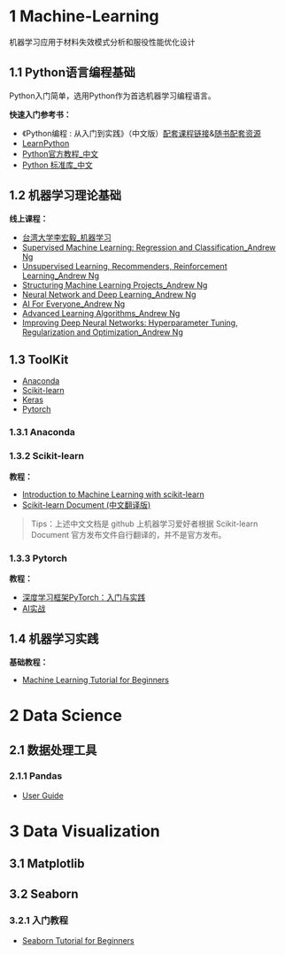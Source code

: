 # 1 Machine-Learning
机器学习应用于材料失效模式分析和服役性能优化设计
## 1.1 Python语言编程基础
Python入门简单，选用Python作为首选机器学习编程语言。

**快速入门参考书：**

- 《Python编程 : 从入门到实践》（中文版）[配套课程链接](https://www.bilibili.com/video/BV19t411m7uU?spm_id_from=333.337.search-card.all.click&vd_source=cb67348b8fe5b65cd9ef45aa294d3530)&[随书配套资源](https://github.com/ehmatthes/pcc)
- [LearnPython](https://learnpython.org/)
- [Python官方教程_中文](https://docs.python.org/zh-cn/3/tutorial/index.html)
- [Python 标准库_中文](https://docs.python.org/3/library/index.html)
## 1.2 机器学习理论基础
**线上课程：**
- [台湾大学李宏毅_机器学习](http://speech.ee.ntu.edu.tw/~tlkagk/courses_ML20.html)
- [Supervised Machine Learning: Regression and Classification_Andrew Ng](https://www.coursera.org/learn/machine-learning/home/week/1)
- [Unsupervised Learning, Recommenders, Reinforcement Learning_Andrew Ng]()
- [Structuring Machine Learning Projects_Andrew Ng](https://www.coursera.org/learn/machine-learning-projects/home/week/1)
- [Neural Network and Deep Learning_Andrew Ng](https://www.coursera.org/learn/neural-networks-deep-learning)
- [AI For Everyone_Andrew Ng](https://www.coursera.org/learn/ai-for-everyone)
- [Advanced Learning Algorithms_Andrew Ng](https://www.coursera.org/learn/advanced-learning-algorithms)
- [Improving Deep Neural Networks: Hyperparameter Tuning, Regularization and Optimization_Andrew Ng](https://www.coursera.org/learn/deep-neural-network)
## 1.3 ToolKit
- [Anaconda](https://github.com/ContinuumIO)
- [Scikit-learn](https://github.com/scikit-learn/scikit-learn)
- [Keras](https://github.com/keras-team/keras)
- [Pytorch](https://github.com/pytorch/pytorch)
### 1.3.1 Anaconda
### 1.3.2 Scikit-learn
**教程：**
- [Introduction to Machine Learning with scikit-learn](https://github.com/justmarkham/scikit-learn-videos)
- [Scikit-learn Document (中文翻译版)](https://github.com/apachecn/sklearn-doc-zh)
> Tips：上述中文文档是 github 上机器学习爱好者根据 Scikit-learn Document 官方发布文件自行翻译的，并不是官方发布。
### 1.3.3 Pytorch
**教程：**
- [深度学习框架PyTorch：入门与实践](https://github.com/chenyuntc/pytorch-book)
- [AI实战](https://github.com/MLEveryday/practicalAI-cn)
## 1.4 机器学习实践
**基础教程：**
- [Machine Learning Tutorial for Beginners](https://www.kaggle.com/code/kanncaa1/machine-learning-tutorial-for-beginners/notebook)
# 2 Data Science
## 2.1 数据处理工具
### 2.1.1 Pandas
- [User Guide](https://pandas.pydata.org/docs/user_guide/index.html)
# 3 Data Visualization
## 3.1 Matplotlib
## 3.2 Seaborn
### 3.2.1 入门教程
- [Seaborn Tutorial for Beginners](https://www.kaggle.com/code/kanncaa1/seaborn-tutorial-for-beginners?scriptVersionId=27768785)

